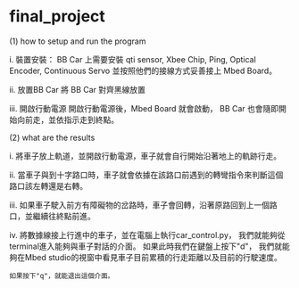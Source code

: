 # final_project

(1) how to setup and run the program

i. 裝置安裝：
    BB Car 上需要安裝 qti sensor, Xbee Chip, Ping, Optical Encoder, Continuous Servo
    並按照他們的接線方式妥善接上 Mbed Board。

ii. 放置BB Car
    將 BB Car 對齊黑線放置

iii. 開啟行動電源
    開啟行動電源後，Mbed Board 就會啟動，
    BB Car 也會隨即開始向前走，並依指示走到終點。


(2) what are the results

i. 將車子放上軌道，並開啟行動電源，車子就會自行開始沿著地上的軌跡行走。

ii. 當車子與到十字路口時，車子就會依據在該路口前遇到的轉彎指令來判斷這個路口該左轉還是右轉。

iii. 如果車子駛入前方有障礙物的岔路時，車子會回轉，沿著原路回到上一個路口，並繼續往終點前進。

iv. 將數據線接上行進中的車子，並在電腦上執行car_control.py，
    我們就能夠從terminal進入能夠與車子對話的介面。
    如果此時我們在鍵盤上按下"d"，
    我們就能夠在Mbed studio的視窗中看見車子目前累積的行走距離以及目前的行駛速度。

    如果按下"q"，就能退出這個介面。
